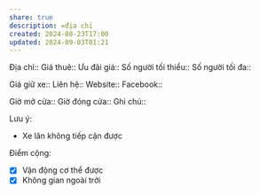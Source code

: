 ```yaml
---
share: true
description: =địa chỉ
created: 2024-08-23T17:00
updated: 2024-09-03T01:21
---
```

Địa chỉ:: 
Giá thuê:: 
Ưu đãi giá:: 
Số người tối thiểu:: 
Số người tối đa:: 
 
Giá giữ xe:: 
Liên hệ::
Website::
Facebook::

Giờ mở cửa::
Giờ đóng cửa::
Ghi chú::

Lưu ý:
- Xe lăn không tiếp cận được

Điểm cộng:
- [x] Vận động cơ thể được
- [x] Không gian ngoài trời